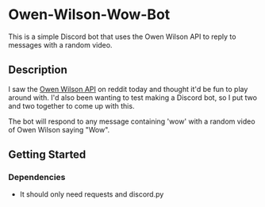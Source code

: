 # Owen-Wilson-Wow-Bot

This is a simple Discord bot that uses the Owen Wilson API to reply to messages with a random video. 

## Description

I saw the [Owen Wilson API](https://owen-wilson-wow-api.herokuapp.com/) on reddit today and thought it'd be fun to play around with. I'd also been wanting to test making a Discord bot, so I put two and two together to come up with this. 

The bot will respond to any message containing 'wow' with a random video of Owen Wilson saying "Wow". 

## Getting Started

### Dependencies

* It should only need requests and discord.py
